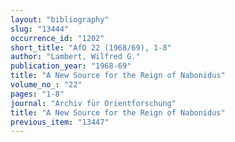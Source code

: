 ```yaml
---
layout: "bibliography"
slug: "13444"
occurrence_id: "1202"
short_title: "AfO 22 (1968/69), 1-8"
author: "Lambert, Wilfred G."
publication_year: "1968-69"
title: "A New Source for the Reign of Nabonidus"
volume_no_: "22"
pages: "1-8"
journal: "Archiv für Orientforschung"
title: "A New Source for the Reign of Nabonidus"
previous_item: "13447"
---
```

